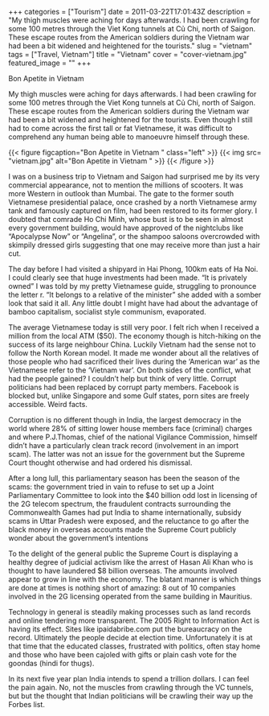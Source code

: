 +++
categories = ["Tourism"]
date = 2011-03-22T17:01:43Z
description = "My thigh muscles were aching for days afterwards. I had been crawling for some 100 metres through the Viet Kong tunnels at Củ Chi, north of Saigon. These escape routes from the American soldiers during the Vietnam war had been a bit widened and heightened for the tourists."
slug = "vietnam"
tags = ["Travel, Vietnam"]
title = "Vietnam"
cover = "cover-vietnam.jpg"
featured_image = ""
+++




Bon Apetite in Vietnam

My thigh muscles were aching for days afterwards. I had been crawling for some 100 metres through the Viet Kong tunnels at Củ Chi, north of Saigon. These escape routes from the American soldiers during the Vietnam war had been a bit widened and heightened for the tourists. Even though I still had to come across the first tall or fat Vietnamese, it was difficult to comprehend any human being able to manoeuvre himself through these.  
  
{{< figure figcaption="Bon Apetite in Vietnam " class="left" >}}
	{{< img src= "vietnam.jpg"  alt="Bon Apetite in Vietnam " >}}
{{< /figure >}}


I was on a business trip to Vietnam and Saigon had surprised me by its very commercial appearance, not to mention the millions of scooters. It was more Western in outlook than Mumbai. The gate to the former south Vietnamese presidential palace, once crashed by a north Vietnamese army tank and famously captured on film, had been restored to its former glory. I doubted that comrade Ho Chi Minh, whose bust is to be seen in almost every government building, would have approved of the nightclubs like “Apocalypse Now” or “Angelina”, or the shampoo saloons overcrowded with skimpily dressed girls suggesting that one may receive more than just a hair cut.

The day before I had visited a shipyard in Hai Phong, 100km eats of Ha Noi. I could clearly see that huge investments had been made. “It is privately owned” I was told by my pretty Vietnamese guide, struggling to pronounce the letter r. “It belongs to a relative of the minister” she added with a somber look that said it all. Any little doubt I might have had about the advantage of bamboo capitalism, socialist style communism, evaporated.

The average Vietnamese today is still very poor. I felt rich when I received a million from the local ATM ($50). The economy though is hitch-hiking on the success of its large neighbour China. Luckily Vietnam had the sense not to follow the North Korean model. It made me wonder about all the relatives of those people who had sacrificed their lives during the ‘American war’ as the Vietnamese refer to the ‘Vietnam war’. On both sides of the conflict, what had the people gained? I couldn’t help but think of very little. Corrupt politicians had been replaced by corrupt party members. Facebook is blocked but, unlike Singapore and some Gulf states, porn sites are freely accessible. Weird facts.

Corruption is no different though in India, the largest democracy in the world where 28% of sitting lower house members face (criminal) charges and where P.J.Thomas, chief of the national Vigilance Commission, himself didn’t have a particularly clean track record (involvement in an import scam). The latter was not an issue for the government but the Supreme Court thought otherwise and had ordered his dismissal.

After a long lull, this parliamentary season has been the season of the scams: the government tried in vain to refuse to set up a Joint Parliamentary Committee to look into the $40 billion odd lost in licensing of the 2G telecom spectrum, the fraudulent contracts surrounding the Commonwealth Games had put India to shame internationally, subsidy scams in Uttar Pradesh were exposed, and the reluctance to go after the black money in overseas accounts made the Supreme Court publicly wonder about the government’s intentions

To the delight of the general public the Supreme Court is displaying a healthy degree of judicial activism like the arrest of Hasan Ali Khan who is thought to have laundered $8 billion overseas. The amounts involved appear to grow in line with the economy. The blatant manner is which things are done at times is nothing short of amazing: 8 out of 10 companies involved in the 2G licensing operated from the same building in Mauritius.

Technology in general is steadily making processes such as land records and online tendering more transparent. The 2005 Right to Information Act is having its effect. Sites like ipaidabribe.com put the bureaucracy on the record. Ultimately the people decide at election time. Unfortunately it is at that time that the educated classes, frustrated with politics, often stay home and those who have been cajoled with gifts or plain cash vote for the goondas (hindi for thugs).

In its next five year plan India intends to spend a trillion dollars. I can feel the pain again. No, not the muscles from crawling through the VC tunnels, but but the thought that Indian politicians will be crawling their way up the Forbes list.

